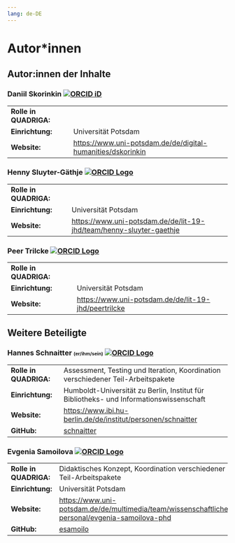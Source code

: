 ```yaml
---
lang: de-DE
---
```

# Autor\*innen

<h2>Autor:innen der Inhalte</h2>

<h3>Daniil Skorinkin <a href="https://orcid.org/0000-0002-1845-9974" target="_blank"><img src="https://info.orcid.org/wp-content/uploads/2019/11/orcid_16x16.png" alt="ORCID iD"></a></h3>

<table style="margin-left: 0">
<tr>
<td><b>Rolle in QUADRIGA:</b></td>
<td></td>
</tr>
<tr>
<td><b>Einrichtung:</b></td>
<td>Universität Potsdam</td>
</tr>
<tr>
<td><b>Website:</b></td>
<td><a href="https://www.uni-potsdam.de/de/digital-humanities/dskorinkin" class="external-link" target="_blank">https://www.uni-potsdam.de/de/digital-humanities/dskorinkin</a></td>
</tr>
</table>

<h3>Henny Sluyter-Gäthje <a href="https://orcid.org/0000-0003-2969-3237" target="_blank"><img src="https://info.orcid.org/wp-content/uploads/2019/11/orcid_16x16.png" alt="ORCID Logo"></a></h3>
<table style="margin-left: 0">
<tr>
<td><b>Rolle in QUADRIGA:</b></td>
<td></td>
</tr>
<tr>
<td><b>Einrichtung:</b></td>
<td>Universität Potsdam</td>
</tr>
<tr>
<td><b>Website:</b></td>
<td><a href="https://www.uni-potsdam.de/de/lit-19-jhd/team/henny-sluyter-gaethje" class="external-link" target="_blank">https://www.uni-potsdam.de/de/lit-19-jhd/team/henny-sluyter-gaethje</a></td>
</tr>
</table>

<h3>Peer Trilcke <a href="https://orcid.org/0000-0002-1421-4320" target="_blank"><img src="https://info.orcid.org/wp-content/uploads/2019/11/orcid_16x16.png" alt="ORCID Logo"></a></h3>
<table style="margin-left: 0">
<tr>
<td><b>Rolle in QUADRIGA:</b></td>
<td></td>
</tr>
<tr>
<td><b>Einrichtung:</b></td>
<td>Universität Potsdam</td>
</tr>
<tr>
<td><b>Website:</b></td>
<td><a href="https://www.uni-potsdam.de/de/lit-19-jhd/peertrilcke" class="external-link" target="_blank">https://www.uni-potsdam.de/de/lit-19-jhd/peertrilcke</a></td>
</tr>
</table>

<h2>Weitere Beteiligte</h2>

<h3>Hannes Schnaitter <span style="font-size:8pt">(er/ihm/sein)</span> <a href="https://orcid.org/0000-0002-1602-6032" target="_blank"><img src="https://info.orcid.org/wp-content/uploads/2019/11/orcid_16x16.png" alt="ORCID Logo"></a></h3>
<table style="margin-left: 0">
<tr>
<td><b>Rolle in QUADRIGA:</b></td>
<td>Assessment, Testing und Iteration, Koordination verschiedener Teil-Arbeitspakete</td>
</tr>
<tr>
<td><b>Einrichtung:</b></td>
<td>Humboldt-Universität zu Berlin, Institut für Bibliotheks- und Informationswissenschaft</td>
</tr>
<tr>
<td><b>Website:</b></td>
<td><a href="https://www.ibi.hu-berlin.de/de/institut/personen/schnaitter" class="external-link" target="_blank">https://www.ibi.hu-berlin.de/de/institut/personen/schnaitter</a></td>
</tr>
<tr>
<td><b>GitHub:</b></td>
<td><a href="https://github.com/schnaitter" class="external-link" target="_blank">schnaitter</a></td>
</tr>
</table>

<h3> Evgenia Samoilova <a href="https://orcid.org/0000-0003-3858-901X" target="_blank"><img src="https://info.orcid.org/wp-content/uploads/2019/11/orcid_16x16.png" alt="ORCID Logo"></a></h3>
<table style="margin-left: 0">
<tr>
<td><b>Rolle in QUADRIGA:</b></td>
<td>Didaktisches Konzept, Koordination verschiedener Teil-Arbeitspakete</td>
</tr>
<tr>
<td><b>Einrichtung:</b></td>
<td>Universität Potsdam</td>
</tr>
<tr>
<td><b>Website:</b></td>
<td><a href="https://www.uni-potsdam.de/de/multimedia/team/wissenschaftliches-personal/evgenia-samoilova-phd" class="external-link" target="_blank">https://www.uni-potsdam.de/de/multimedia/team/wissenschaftliches-personal/evgenia-samoilova-phd</td>
</tr>
<tr>
<td><b>GitHub:</b></td>
<td><a href="https://github.com/esamoilo" class="external-link" target="_blank">esamoilo</a></td>
</tr>
</table>
